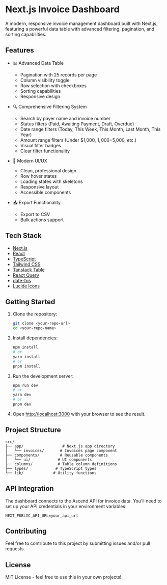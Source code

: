# Next.js Invoice Dashboard

A modern, responsive invoice management dashboard built with Next.js, featuring a powerful data table with advanced filtering, pagination, and sorting capabilities.

## Features

- 📊 Advanced Data Table
  - Pagination with 25 records per page
  - Column visibility toggle
  - Row selection with checkboxes
  - Sorting capabilities
  - Responsive design

- 🔍 Comprehensive Filtering System
  - Search by payer name and invoice number
  - Status filters (Paid, Awaiting Payment, Draft, Overdue)
  - Date range filters (Today, This Week, This Month, Last Month, This Year)
  - Amount range filters (Under $1,000, $1,000-$5,000, etc.)
  - Visual filter badges
  - Clear filter functionality

- 💫 Modern UI/UX
  - Clean, professional design
  - Row hover states
  - Loading states with skeletons
  - Responsive layout
  - Accessible components

- 📤 Export Functionality
  - Export to CSV
  - Bulk actions support

## Tech Stack

- [Next.js](https://nextjs.org/)
- [React](https://reactjs.org/)
- [TypeScript](https://www.typescriptlang.org/)
- [Tailwind CSS](https://tailwindcss.com/)
- [Tanstack Table](https://tanstack.com/table/v8)
- [React Query](https://tanstack.com/query/latest)
- [date-fns](https://date-fns.org/)
- [Lucide Icons](https://lucide.dev/)

## Getting Started

1. Clone the repository:
   ```bash
   git clone <your-repo-url>
   cd <your-repo-name>
   ```

2. Install dependencies:
   ```bash
   npm install
   # or
   yarn install
   # or
   pnpm install
   ```

3. Run the development server:
   ```bash
   npm run dev
   # or
   yarn dev
   # or
   pnpm dev
   ```

4. Open [http://localhost:3000](http://localhost:3000) with your browser to see the result.

## Project Structure

```
src/
├── app/                 # Next.js app directory
│   └── invoices/       # Invoices page component
├── components/         # Reusable components
│   └── ui/            # UI components
├── columns/           # Table column definitions
├── types/            # TypeScript types
└── lib/             # Utility functions
```

## API Integration

The dashboard connects to the Ascend API for invoice data. You'll need to set up your API credentials in your environment variables:

```env
NEXT_PUBLIC_API_URL=your_api_url
```

## Contributing

Feel free to contribute to this project by submitting issues and/or pull requests.

## License

MIT License - feel free to use this in your own projects!